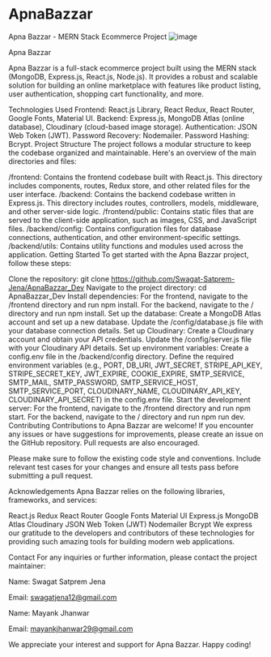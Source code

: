 # ApnaBazzar
Apna Bazzar - MERN Stack Ecommerce Project
![image](https://github.com/mayank8029/Apana-Bazar/assets/90167664/1d64c2f5-1172-4f70-9fed-3f3f0062d128)

Apna Bazzar

Apna Bazzar is a full-stack ecommerce project built using the MERN stack (MongoDB, Express.js, React.js, Node.js). It provides a robust and scalable solution for building an online marketplace with features like product listing, user authentication, shopping cart functionality, and more.

Technologies Used
Frontend: React.js Library, React Redux, React Router, Google Fonts, Material UI.
Backend: Express.js, MongoDB Atlas (online database), Cloudinary (cloud-based image storage).
Authentication: JSON Web Token (JWT).
Password Recovery: Nodemailer.
Password Hashing: Bcrypt.
Project Structure
The project follows a modular structure to keep the codebase organized and maintainable. Here's an overview of the main directories and files:

/frontend: Contains the frontend codebase built with React.js. This directory includes components, routes, Redux store, and other related files for the user interface.
/backend: Contains the backend codebase written in Express.js. This directory includes routes, controllers, models, middleware, and other server-side logic.
/frontend/public: Contains static files that are served to the client-side application, such as images, CSS, and JavaScript files.
/backend/config: Contains configuration files for database connections, authentication, and other environment-specific settings.
/backend/utils: Contains utility functions and modules used across the application.
Getting Started
To get started with the Apna Bazzar project, follow these steps:

Clone the repository: git clone https://github.com/Swagat-Satprem-Jena/ApnaBazzar_Dev
Navigate to the project directory: cd ApnaBazzar_Dev
Install dependencies:
For the frontend, navigate to the /frontend directory and run npm install.
For the backend, navigate to the / directory and run npm install.
Set up the database:
Create a MongoDB Atlas account and set up a new database.
Update the /config/database.js file with your database connection details.
Set up Cloudinary:
Create a Cloudinary account and obtain your API credentials.
Update the /config/server.js file with your Cloudinary API details.
Set up environment variables:
Create a config.env file in the /backend/config directory.
Define the required environment variables (e.g., PORT, DB_URI, JWT_SECRET, STRIPE_API_KEY, STRIPE_SECRET_KEY, JWT_EXPIRE, COOKIE_EXPIRE, SMTP_SERVICE, SMTP_MAIL, SMTP_PASSWORD, SMTP_SERVICE_HOST, SMTP_SERVICE_PORT, CLOUDINARY_NAME, CLOUDINARY_API_KEY, CLOUDINARY_API_SECRET) in the config.env file.
Start the development server:
For the frontend, navigate to the /frontend directory and run npm start.
For the backend, navigate to the / directory and run npm run dev.
Contributing
Contributions to Apna Bazzar are welcome! If you encounter any issues or have suggestions for improvements, please create an issue on the GitHub repository. Pull requests are also encouraged.

Please make sure to follow the existing code style and conventions. Include relevant test cases for your changes and ensure all tests pass before submitting a pull request.

Acknowledgements
Apna Bazzar relies on the following libraries, frameworks, and services:

React.js
Redux
React Router
Google Fonts
Material UI
Express.js
MongoDB Atlas
Cloudinary
JSON Web Token (JWT)
Nodemailer
Bcrypt
We express our gratitude to the developers and contributors of these technologies for providing such amazing tools for building modern web applications.

Contact
For any inquiries or further information, please contact the project maintainer:

Name: Swagat Satprem Jena

Email: swagatjena12@gmail.com

Name: Mayank Jhanwar

Email: mayankjhanwar29@gmail.com

We appreciate your interest and support for Apna Bazzar. Happy coding!
